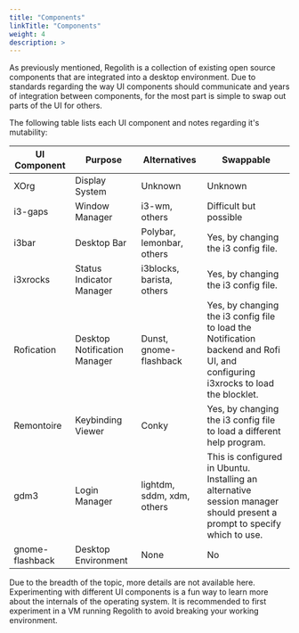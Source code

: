 ```yaml
---
title: "Components"
linkTitle: "Components"
weight: 4
description: >
---
```


As previously mentioned, Regolith is a collection of existing open source components that are integrated into a desktop environment. Due to standards regarding the way UI components should communicate and years of integration between components, for the most part is simple to swap out parts of the UI for others.

The following table lists each UI component and notes regarding it's mutability:

| UI Component    | Purpose                      | Alternatives               | Swappable                                                                                                                        |
| --------------- | ---------------------------- | -------------------------- | -------------------------------------------------------------------------------------------------------------------------------- |
| XOrg            | Display System               | Unknown                    | Unknown                                                                                                                          |
| i3-gaps         | Window Manager               | i3-wm, others              | Difficult but possible                                                                                                           |
| i3bar           | Desktop Bar                  | Polybar, lemonbar, others  | Yes, by changing the i3 config file.                                                                                             |
| i3xrocks        | Status Indicator Manager     | i3blocks, barista, others  | Yes, by changing the i3 config file.                                                                                             |
| Rofication      | Desktop Notification Manager | Dunst, gnome-flashback     | Yes, by changing the i3 config file to load the Notification backend and Rofi UI, and configuring i3xrocks to load the blocklet. |
| Remontoire      | Keybinding Viewer            | Conky                      | Yes, by changing the i3 config file to load a different help program.                                                            |
| gdm3            | Login Manager                | lightdm, sddm, xdm, others | This is configured in Ubuntu. Installing an alternative session manager should present a prompt to specify which to use.         |
| gnome-flashback | Desktop Environment          | None                       | No                                                                                                                               |

Due to the breadth of the topic, more details are not available here. Experimenting with different UI components is a fun way to learn more about the internals of the operating system. It is recommended to first experiment in a VM running Regolith to avoid breaking your working environment.
